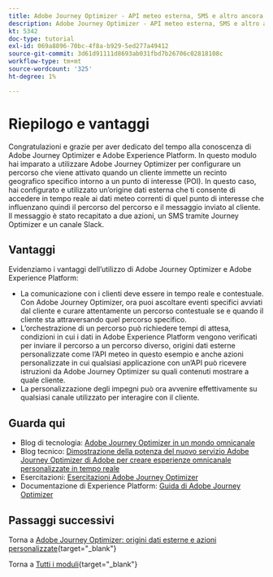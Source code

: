 ```yaml
---
title: Adobe Journey Optimizer - API meteo esterna, SMS e altro ancora - Riepilogo
description: Adobe Journey Optimizer - API meteo esterna, SMS e altro ancora - Riepilogo
kt: 5342
doc-type: tutorial
exl-id: 069a8896-70bc-4f8a-b929-5ed277a49412
source-git-commit: 3d61d91111d8693ab031fbd7b26706c02818108c
workflow-type: tm+mt
source-wordcount: '325'
ht-degree: 1%

---
```


# Riepilogo e vantaggi

Congratulazioni e grazie per aver dedicato del tempo alla conoscenza di Adobe Journey Optimizer e Adobe Experience Platform.
In questo modulo hai imparato a utilizzare Adobe Journey Optimizer per configurare un percorso che viene attivato quando un cliente immette un recinto geografico specifico intorno a un punto di interesse (POI). In questo caso, hai configurato e utilizzato un’origine dati esterna che ti consente di accedere in tempo reale ai dati meteo correnti di quel punto di interesse che influenzano quindi il percorso del percorso e il messaggio inviato al cliente. Il messaggio è stato recapitato a due azioni, un SMS tramite Journey Optimizer e un canale Slack.

## Vantaggi

Evidenziamo i vantaggi dell’utilizzo di Adobe Journey Optimizer e Adobe Experience Platform:

- La comunicazione con i clienti deve essere in tempo reale e contestuale. Con Adobe Journey Optimizer, ora puoi ascoltare eventi specifici avviati dal cliente e curare attentamente un percorso contestuale se e quando il cliente sta attraversando quel percorso specifico.
- L’orchestrazione di un percorso può richiedere tempi di attesa, condizioni in cui i dati in Adobe Experience Platform vengono verificati per inviare il percorso a un percorso diverso, origini dati esterne personalizzate come l’API meteo in questo esempio e anche azioni personalizzate in cui qualsiasi applicazione con un’API può ricevere istruzioni da Adobe Journey Optimizer su quali contenuti mostrare a quale cliente.
- La personalizzazione degli impegni può ora avvenire effettivamente su qualsiasi canale utilizzato per interagire con il cliente.

## Guarda qui

- Blog di tecnologia: [Adobe Journey Optimizer in un mondo omnicanale](https://medium.com/adobetech/journey-orchestration-in-an-omnichannel-world-3a2d32d556d9)
- Blog tecnico: [Dimostrazione della potenza del nuovo servizio Adobe Journey Optimizer di Adobe per creare esperienze omnicanale personalizzate in tempo reale](https://medium.com/adobetech/demonstrating-the-power-of-adobes-new-journey-orchestration-service-to-build-personalized-aa60d88cd34)
- Esercitazioni: [Esercitazioni Adobe Journey Optimizer](https://experienceleague.adobe.com/docs/journey-orchestration-learn/tutorials/understanding-journey-orchestration.html?lang=it)
- Documentazione di Experience Platform: [Guida di Adobe Journey Optimizer](https://experienceleague.adobe.com/docs/journeys/using/journey-orchestration-home.html?lang=it)

## Passaggi successivi

Torna a [Adobe Journey Optimizer: origini dati esterne e azioni personalizzate](journey-orchestration-external-weather-api-sms.md){target="_blank"}

Torna a [Tutti i moduli](./../../../../overview.md){target="_blank"}
